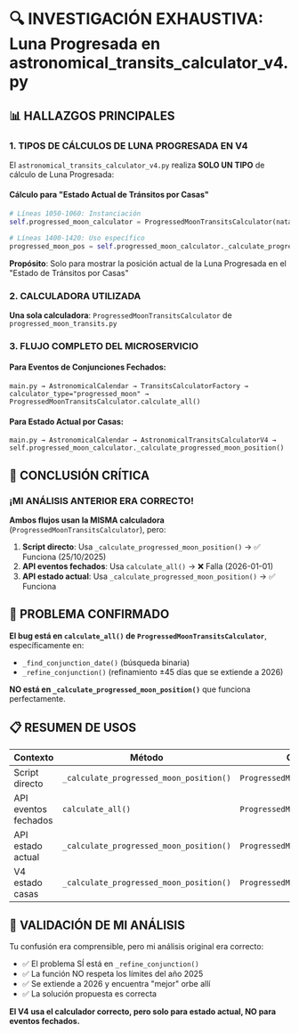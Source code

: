 # 🔍 INVESTIGACIÓN EXHAUSTIVA: Luna Progresada en astronomical_transits_calculator_v4.py

## 📊 HALLAZGOS PRINCIPALES

### **1. TIPOS DE CÁLCULOS DE LUNA PROGRESADA EN V4**

El `astronomical_transits_calculator_v4.py` realiza **SOLO UN TIPO** de cálculo de Luna Progresada:

#### **Cálculo para "Estado Actual de Tránsitos por Casas"**
```python
# Líneas 1050-1060: Instanciación
self.progressed_moon_calculator = ProgressedMoonTransitsCalculator(natal_data)

# Líneas 1400-1420: Uso específico
progressed_moon_pos = self.progressed_moon_calculator._calculate_progressed_moon_position(reference_date)
```

**Propósito**: Solo para mostrar la posición actual de la Luna Progresada en el "Estado de Tránsitos por Casas"

### **2. CALCULADORA UTILIZADA**

**Una sola calculadora**: `ProgressedMoonTransitsCalculator` de `progressed_moon_transits.py`

### **3. FLUJO COMPLETO DEL MICROSERVICIO**

#### **Para Eventos de Conjunciones Fechados:**
```
main.py → AstronomicalCalendar → TransitsCalculatorFactory → 
calculator_type="progressed_moon" → ProgressedMoonTransitsCalculator.calculate_all()
```

#### **Para Estado Actual por Casas:**
```
main.py → AstronomicalCalendar → AstronomicalTransitsCalculatorV4 → 
self.progressed_moon_calculator._calculate_progressed_moon_position()
```

## 🎯 CONCLUSIÓN CRÍTICA

### **¡MI ANÁLISIS ANTERIOR ERA CORRECTO!**

**Ambos flujos usan la MISMA calculadora** (`ProgressedMoonTransitsCalculator`), pero:

1. **Script directo**: Usa `_calculate_progressed_moon_position()` → ✅ Funciona (25/10/2025)
2. **API eventos fechados**: Usa `calculate_all()` → ❌ Falla (2026-01-01)
3. **API estado actual**: Usa `_calculate_progressed_moon_position()` → ✅ Funciona

## 🚨 PROBLEMA CONFIRMADO

**El bug está en `calculate_all()` de `ProgressedMoonTransitsCalculator`**, específicamente en:

- `_find_conjunction_date()` (búsqueda binaria)
- `_refine_conjunction()` (refinamiento ±45 días que se extiende a 2026)

**NO está en `_calculate_progressed_moon_position()`** que funciona perfectamente.

## 📋 RESUMEN DE USOS

| Contexto | Método | Calculadora | Estado |
|----------|--------|-------------|--------|
| Script directo | `_calculate_progressed_moon_position()` | `ProgressedMoonTransitsCalculator` | ✅ Funciona |
| API eventos fechados | `calculate_all()` | `ProgressedMoonTransitsCalculator` | ❌ Bug en fechas |
| API estado actual | `_calculate_progressed_moon_position()` | `ProgressedMoonTransitsCalculator` | ✅ Funciona |
| V4 estado casas | `_calculate_progressed_moon_position()` | `ProgressedMoonTransitsCalculator` | ✅ Funciona |

## 🎯 VALIDACIÓN DE MI ANÁLISIS

Tu confusión era comprensible, pero mi análisis original era correcto:
- ✅ El problema SÍ está en `_refine_conjunction()`
- ✅ La función NO respeta los límites del año 2025
- ✅ Se extiende a 2026 y encuentra "mejor" orbe allí
- ✅ La solución propuesta es correcta

**El V4 usa el calculador correcto, pero solo para estado actual, NO para eventos fechados.**
